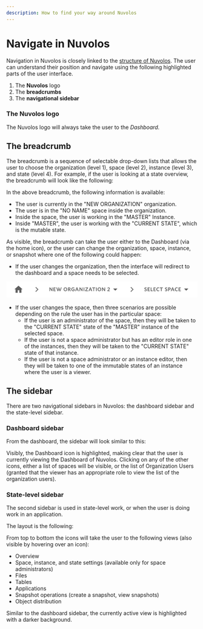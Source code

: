 ```yaml
---
description: How to find your way around Nuvolos
---
```


# Navigate in Nuvolos

Navigation in Nuvolos is closely linked to the [structure of Nuvolos](../our-features/data-organization/). The user can understand their position and navigate using the following highlighted parts of the user interface.

1. The **Nuvolos** logo
2. The **breadcrumbs**
3. The **navigational sidebar**

### The Nuvolos logo

The Nuvolos logo will always take the user to the _Dashboard._

## The breadcrumb

The breadcrumb is a sequence of selectable drop-down lists that allows the user to choose the organization \(level 1\), space \(level 2\), instance \(level 3\), and state \(level 4\). For example, if the user is looking at a state overview, the breadcrumb will look like the following:

In the above breadcrumb, the following information is available:

* The user is currently in the "NEW ORGANIZATION" organization.
* The user is in the "NO NAME" space inside the organization.
* Inside the space, the user is working in the "MASTER" Instance.
* Inside "MASTER", the user is working with the "CURRENT STATE", which is the mutable state.

As visible, the breadcrumb can take the user either to the Dashboard \(via the home icon\), or the user can change the organization, space, instance, or snapshot where one of the following could happen:

* If the user changes the organization, then the interface will redirect to the dashboard and a space needs to be selected.

![](../.gitbook/assets/screen-shot-2020-03-16-at-2.14.11-pm.png)

* If the user changes the space, then three scenarios are possible depending on the rule the user has in the particular space:
  * If the user is an administrator of the space, then they will be taken to the "CURRENT STATE"  state of the "MASTER" instance of the selected space.
  * If the user is not a space administrator but has an editor role in one of the instances, then they will be taken to the "CURRENT STATE" state of that instance.
  * If the user is not a space administrator or an instance editor, then they will be taken to one of the immutable states of an instance where the user is a viewer.

## The sidebar

There are two navigational sidebars in Nuvolos: the dashboard sidebar and the state-level sidebar.

### Dashboard sidebar

From the dashboard, the sidebar will look similar to this:

Visibly, the Dashboard icon is highlighted, making clear that the user is currently viewing the Dashboard of Nuvolos. Clicking on any of the other icons, either a list of spaces will be visible, or the list of Organization Users \(granted that the viewer has an appropriate role to view the list of the organization users\).

### State-level sidebar

The second sidebar is used in state-level work, or when the user is doing work in an application.

The layout is the following:

From top to bottom the icons will take the user to the following views \(also visible by hovering over an icon\):

* Overview
* Space, instance, and state settings \(available only for space administrators\)
* Files
* Tables
* Applications
* Snapshot operations \(create a snapshot, view snapshots\)
* Object distribution

Similar to the dashboard sidebar, the currently active view is highlighted with a darker background.



